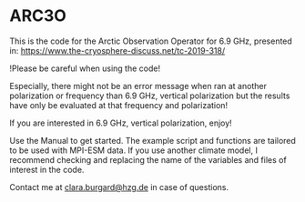# ARC3O
This is the code for the Arctic Observation Operator for 6.9 GHz,
presented in: https://www.the-cryosphere-discuss.net/tc-2019-318/

!Please be careful when using the code!

Especially, there might not be an error message when ran at another polarization or frequency than 6.9 GHz, vertical polarization but the results have only be evaluated at that frequency and polarization!

If you are interested in 6.9 GHz, vertical polarization, enjoy!

Use the Manual to get started. The example script and functions are tailored to be used with MPI-ESM data. If you use another climate model, I recommend checking and replacing the name of the variables and files of interest in the code.

Contact me at clara.burgard@hzg.de in case of questions.
